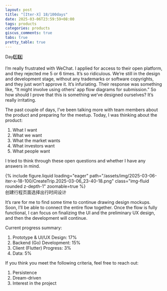 ```yaml
---
layout: post
title: "[Iter-X] 18/100days"
date: 2025-03-06T23:59:59+08:00
tags: products
categories: products
giscus_comments: true
tabs: true
pretty_table: true
---
```


Day1️⃣8️⃣

I’m really frustrated with WeChat. I applied for access to their open platform, and they rejected me 5 or 6 times. It’s so ridiculous. We’re still in the design and development stage, without any trademarks or software copyrights, and they just won’t approve it. It’s infuriating. Their response was something like, “It might involve using others’ app flow diagrams for submission.” So how should I prove that this is something we’ve designed ourselves? It’s really irritating.

The past couple of days, I’ve been talking more with team members about the product and preparing for the meetup. Today, I was thinking about the product:

1. What I want
2. What we want
3. What the market wants
4. What investors want
5. What people want

I tried to think through these open questions and whether I have any answers in mind.

<div class="row mt-3">
    <div class="col-sm mt-0 mb-0">
        {% include figure.liquid loading="eager" path="/assets/img/2025-03-06-iter-x-18-100/CreateTrip.2025-03-06_23-40-18.png" class="img-fluid rounded z-depth-1" zoomable=true %}
    </div>
</div>
<div class="caption mt-0">
    创建行程页面选择出行时间设计
</div>

It’s rare for me to find some time to continue drawing design mockups. Soon, I’ll be able to connect the entire flow together. Once the flow is fully functional, I can focus on finalizing the UI and the preliminary UX design, and then the development will continue.

Current progress summary:

1. Prototype & UI/UX Design: 17%
2. Backend (Go) Development: 15%
3. Client (Flutter) Progress: 3%
4. Data: 5%

If you think you meet the following criteria, feel free to reach out:

1. Persistence
2. Dream-driven
3. Interest in the project
